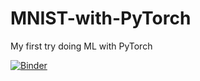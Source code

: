 # MNIST-with-PyTorch
My first try doing ML with PyTorch

[![Binder](https://mybinder.org/badge_logo.svg)](https://mybinder.org/v2/gh/pragyan52yadav/MNIST-with-PyTorch/main?filepath=https%3A%2F%2Fgithub.com%2Fpragyan52yadav%2FMNIST-with-PyTorch%2Fblob%2Fmain%2Fmain.ipynb)
